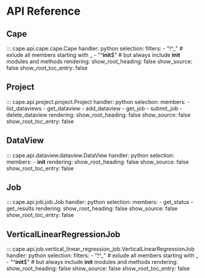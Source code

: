 # API Reference

## Cape
::: cape.api.cape.cape.Cape
    handler: python
    selection:
        filters:
            - "!^_"  # exlude all members starting with _
            - "^__init__$"  # but always include __init__ modules and methods
    rendering:
      show_root_heading: false
      show_source: false
      show_root_toc_entry: false

## Project
::: cape.api.project.project.Project
    handler: python
    selection:
        members:
            - list_dataviews
            - get_dataview
            - add_dataview
            - get_job
            - submit_job
            - delete_dataview
    rendering:
      show_root_heading: false
      show_source: false
      show_root_toc_entry: false

## DataView
::: cape.api.dataview.dataview.DataView
    handler: python
    selection:
        members:
            - __init__
    rendering:
      show_root_heading: false
      show_source: false
      show_root_toc_entry: false

## Job
::: cape.api.job.job.Job
    handler: python
    selection:
        members:
            - get_status
            - get_results
    rendering:
      show_root_heading: false
      show_source: false
      show_root_toc_entry: false

## VerticalLinearRegressionJob
::: cape.api.job.vertical_linear_regression_job.VerticalLinearRegressionJob
    handler: python
    selection:
        filters:
            - "!^_"  # exlude all members starting with _
            - "^__init__$"  # but always include __init__ modules and methods
    rendering:
      show_root_heading: false
      show_source: false
      show_root_toc_entry: false